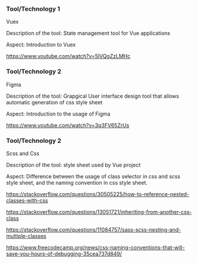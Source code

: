 ### Tool/Technology 1

Vuex

Description of the tool: State management tool for Vue applications

Aspect: Introduction to Vuex

https://www.youtube.com/watch?v=5lVQgZzLMHc

### Tool/Technology 2

Figma 

Description of the tool: Grapgical User interface design tool that allows automatic generation of css style sheet

Aspect: Introduction to the usage of Figma

https://www.youtube.com/watch?v=3q3FV65ZrUs

### Tool/Technology 2

Scss and Css

Description of the tool: style sheet used by Vue project

Aspect: Difference between the usage of class selector in css and scss style sheet, and the naming convention in css style sheet.

https://stackoverflow.com/questions/30505225/how-to-reference-nested-classes-with-css

https://stackoverflow.com/questions/13051721/inheriting-from-another-css-class

https://stackoverflow.com/questions/11084757/sass-scss-nesting-and-multiple-classes

https://www.freecodecamp.org/news/css-naming-conventions-that-will-save-you-hours-of-debugging-35cea737d849/
